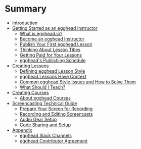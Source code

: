 # Summary

* [Introduction](README.md)
* [Getting Started as an egghead Instructor]()
  * [What is egghead.io?](01-Getting-Started-as-an-egghead-Instructor/00-What-is-egghead.io.md)
  * [Become an egghead Instructor](01-Getting-Started-as-an-egghead-Instructor/01-Become-an-egghead-instructor.md)
  * [Publish Your First egghead Lesson](01-Getting-Started-as-an-egghead-Instructor/02-Publish-your-first-egghead-lesson.md)
  * [Thinking About Lesson Titles](01-Getting-Started-as-an-egghead-Instructor/03-thinking-about-lesson-titles.md)
  * [Getting Paid for Your Lessons](01-Getting-Started-as-an-egghead-Instructor/04-getting-paid-for-your-lessons.md)
  * [egghead's Publishing Schedule](01-Getting-Started-as-an-egghead-Instructor/05-egghead-Publication-Schedule.md)
* [Creating Lessons]()
  * [Defining egghead Lesson Style](02-Creating-Lessons/01-defining-egghead-lesson-style.md)
  * [egghead Lessons Have Context](02-Creating-Lessons/02-egghead-lessons-have-context.md)
  * [Common egghead Style Issues and How to Solve Them](02-Creating-Lessons/03-common-egghead-style-issues-and-how-to-solve-them.md)
  * [What Should I Teach?](02-Creating-Lessons/04-what-should-I-teach.md)
* [Creating Courses]()
  * [About egghead Courses](03-Creating-Courses/01-Creating-Courses.md)
* [Screencasting Technical Guide]()
  * [Prepare Your Screen for Recording](04-Screencasting-Technical-Guide/01-Prepare-Your-Screen-for-Recording.md)
  * [Recording and Editing Screencasts](04-Screencasting-Technical-Guide/02-Recording-and-Editing-Screencasts.md)
  * [Audio Gear Setup](04-Screencasting-Technical-Guide/03-Audio-Gear-Setup.md)
  * [Code Sharing and Setup](04-Screencasting-Technical-Guide/04-Code-Sharing-and-Setup.md)
* [Appendix]()
  * [egghead Slack Channels](99-Appendix/egghead-Slack-Channels.md)
  * [egghead Contributor Agreement](99-Appendix/egghead-contributor-agreement.md)

